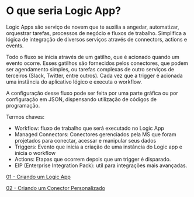 # O que seria Logic App?

Logic Apps são serviço de novem que te auxilia a angedar, automatizar, orquestrar tarefas, processos de negócio e fluxos de trabalho.
Simplifica a lógica de integração de diversos serviços através de connectors, actions e events.

Todo o fluxo se inicia através de um gatilho, que é acionado quando um evento ocorre. Esses gatilhos são fornecidos pelos conectores, que podem ser agendamento simples, ou tarefas complexas de outro serviços de terceiros (Slack, Twitter, entre outros). Cada vez que a trigger é acionada uma instância do aplicativo lógico e executa o workflow.

A configuração desse fluxo pode ser feita por uma parte gráfica ou por configuração em JSON, dispensando utilização de códigos de programação.

Termos chaves:
 * Workflow: fluxo de trabalho que será executado no Logic App
 * Managed Connectors: Conectores gerenciados pela MS que foram projetados para conectar, acessar e manipular seus dados
 * Triggers: Evento que inicia a criação de uma instância do Logic app e inicia o workflow
 * Actions: Etapas que ocorrem depois que um trigger é disparado.
 * EIP (Enterprise Integration Pack): util para integrações mais avançadas.

[01 - Criando um Logic App](01-CiarLogicApp.md)

[02 - Criando um Conector Personalizado ](02-CriarConnectorPersonalizado.md)